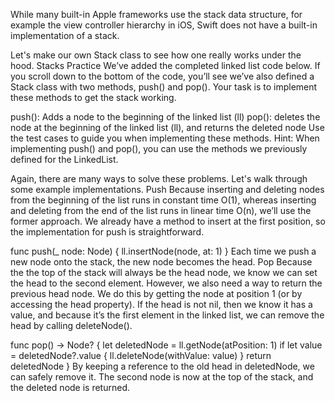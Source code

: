 While many built-in Apple frameworks use the stack data structure, for example the view controller hierarchy in iOS, Swift does not have a built-in implementation of a stack.

Let's make our own Stack class to see how one really works under the hood.
Stacks Practice
We’ve added the completed linked list code below. If you scroll down to the bottom of the code, you’ll see we’ve also defined a Stack class with two methods, push() and pop(). Your task is to implement these methods to get the stack working.

push(): Adds a node to the beginning of the linked list (ll)
pop(): deletes the node at the beginning of the linked list (ll), and returns the deleted node
Use the test cases to guide you when implementing these methods. Hint: When implementing push() and pop(), you can use the methods we previously defined for the LinkedList.



Again, there are many ways to solve these problems. Let's walk through some example implementations.
Push
Because inserting and deleting nodes from the beginning of the list runs in constant time O(1), whereas inserting and deleting from the end of the list runs in linear time O(n), we’ll use the former approach. We already have a method to insert at the first position, so the implementation for push is straightforward.

func push(_ node: Node) {
    ll.insertNode(node, at: 1)
}
Each time we push a new node onto the stack, the new node becomes the head.
Pop
Because the the top of the stack will always be the head node, we know we can set the head to the second element. However, we also need a way to return the previous head node. We do this by getting the node at position 1 (or by accessing the head property). If the head is not nil, then we know it has a value, and because it’s the first element in the linked list, we can remove the head by calling deleteNode().

func pop() -> Node? {
    let deletedNode = ll.getNode(atPosition: 1)
    if let value = deletedNode?.value {
        ll.deleteNode(withValue: value)
    }
    return deletedNode
}
By keeping a reference to the old head in deletedNode, we can safely remove it. The second node is now at the top of the stack, and the deleted node is returned.